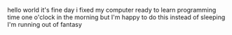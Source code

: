 hello world
it's fine day 
i fixed my computer 
ready to learn programming
time one o'clock in the morning
but I'm happy to do this
instead of sleeping
I'm running out of fantasy